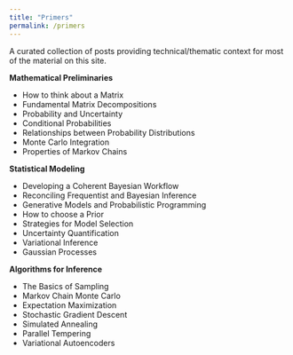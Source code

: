 ```yaml
---
title: "Primers"
permalink: /primers
---
```


A curated collection of posts providing technical/thematic context for most of the material on this site.

**Mathematical Preliminaries**

- How to think about a Matrix
- Fundamental Matrix Decompositions
- Probability and Uncertainty
- Conditional Probabilities
- Relationships between Probability Distributions
- Monte Carlo Integration
- Properties of Markov Chains

**Statistical Modeling**

- Developing a Coherent Bayesian Workflow
- Reconciling Frequentist and Bayesian Inference
- Generative Models and Probabilistic Programming
- How to choose a Prior
- Strategies for Model Selection
- Uncertainty Quantification
- Variational Inference
- Gaussian Processes

**Algorithms for Inference**

- The Basics of Sampling
- Markov Chain Monte Carlo
- Expectation Maximization
- Stochastic Gradient Descent
- Simulated Annealing
- Parallel Tempering
- Variational Autoencoders
